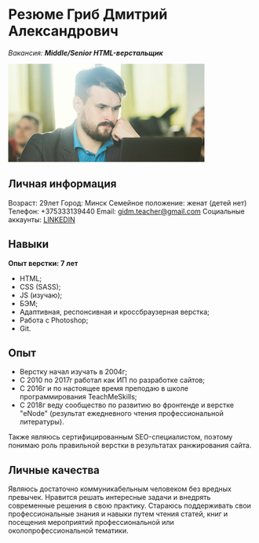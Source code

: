 # Резюме Гриб Дмитрий Александрович
_Вакансия: **Middle/Senior HTML-верстальщик**_

![Гриб Дмитрий Александрович](image.png)

## Личная информация

Возраст: 29лет
Город: Минск
Семейное положение: женат (детей нет)
Телефон: +375333139440
Email: gidm.teacher@gmail.com
Социальные аккаунты: [LINKEDIN](https://www.linkedin.com/in/%D0%B4%D0%BC%D0%B8%D1%82%D1%80%D0%B8%D0%B9-%D0%B3%D1%80%D0%B8%D0%B1-6b2b4714b/ "Провфиль LINKEDIN")

## Навыки

**Опыт верстки: 7 лет**

* HTML;
* CSS (SASS);
* JS (изучаю);
* БЭМ;
* Адаптивная, респонсивная и кроссбраузерная верстка;
* Работа c Photoshop;
* Git.

## Опыт

* Верстку начал изучать в 2004г;
* С 2010 по 2017г работал как ИП по разработке сайтов;
* С 2016г и по настоящее время преподаю в школе программирования TeachMeSkills;
* C 2018г веду сообщество по развитию во фронтенде и верстке "eNode" (результат ежедневного чтения профессиональной литературы).

Также являюсь сертифицированным SEO-специалистом, поэтому понимаю роль правильной верстки в результатах ранжирования сайта.

## Личные качества

Являюсь достаточно коммуникабельным человеком без вредных превычек. Нравится решать интересные задачи и внедрять современные решения в свою практику. Стараюсь поддерживать свои профессиональные знания и навыки путем чтения статей, книг и посещения мероприятий профессиональной или околопрофессиональной тематики.